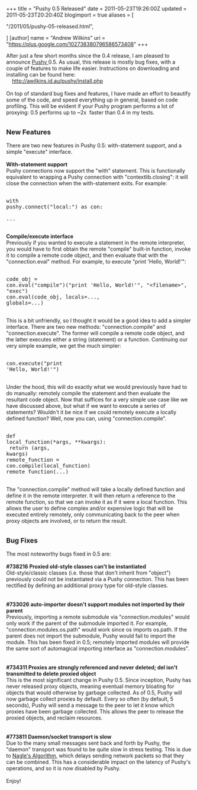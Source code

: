 +++
title = "Pushy 0.5 Released"
date = 2011-05-23T19:26:00Z
updated = 2011-05-23T20:20:40Z
blogimport = true 
aliases = [

  "/2011/05/pushy-05-released.html",

]
[author]
	name = "Andrew Wilkins"
	uri = "https://plus.google.com/102738380796586573408"
+++

After just a few short months since the 0.4 release, I am pleased to announce <a href="http://awilkins.id.au/pushy">Pushy </a>0.5. As usual, this release is mostly bug fixes, with a couple of features to make life easier. Instructions on downloading and installing can be found here:<br />&nbsp; &nbsp;&nbsp;<a href="http://awilkins.id.au/pushy/install.php">http://awilkins.id.au/pushy/install.php</a><br /><br />On top of standard bug fixes and features, I have made an effort to beautify some of the code, and speed everything up in general, based on code profiling. This will be evident if your Pushy program performs a lot of proxying: 0.5 performs up to ~2x &nbsp;faster than 0.4 in my tests.<br /><br /><br /><span class="Apple-style-span" style="font-size: large;"><b>New Features</b></span><br /><br />There are two new features in Pushy 0.5: with-statement support, and a simple "execute" interface.<br /><br /><b>With-statement support</b><br />Pushy connections now support the "with" statement. This is functionally equivalent to wrapping a Pushy connection with "contextlib.closing": it will close the connection when the with-statement exits. For example:<br /><br /><pre class="brush: python">with pushy.connect("local:") as con:<br />    ...<br /></pre><br /><b>Compile/execute interface </b><br />Previously if you wanted to execute a statement in the remote interpreter, you would have to first obtain the remote "compile" built-in function, invoke it to compile a remote code object, and then evaluate that with the "connection.eval" method. For example, to execute "print 'Hello, World!'":<br /><br /><pre class="brush: python">code_obj = con.eval("compile")("print 'Hello, World!'", "&lt;filename&gt;", "exec")<br />con.eval(code_obj, locals=..., globals=...)<br /></pre><br />This is a bit unfriendly, so I thought it would be a good idea to add a simpler interface. There are two new methods: "connection.compile" and "connection.execute". The former will compile a remote code object, and the latter executes either a string (statement) or a function. Continuing our very simple example, we get the much simpler:<br /><br /><pre class="brush: python">con.execute("print 'Hello, World!'")<br /></pre><br />Under the hood, this will do exactly what we would previously have had to do manually: remotely compile the statement and then evaluate the resultant code object. Now that suffices for a very simple use case like we have discussed above, but what if we want to execute a series of statements? Wouldn't it be nice if we could remotely execute a locally defined function? Well, now you can, using "connection.compile".<br /><br /><pre class="brush: python">def local_function(*args, **kwargs):<br />    return (args, kwargs)<br />remote_function = con.compile(local_function)<br />remote_function(...)<br /></pre><br />The "connection.compile" method will take a locally defined function and define it in the remote interpreter. It will then return a reference to the remote function, so that we can invoke it as if it were a local function. This allows the user to define complex and/or expensive logic that will be executed entirely remotely, only communicating back to the peer when proxy objects are involved, or to return the result.<br /><br /><br /><b><span class="Apple-style-span" style="font-size: large;">Bug Fixes</span></b><br /><br />The most noteworthy bugs fixed in 0.5 are:<br /><br /><b>#738216 Proxied old-style classes can't be instantiated</b><br />Old-style/classic classes (i.e. those that don't inherit from "object") previously could not be instantiated via a Pushy connection. This has been rectified by defining an additional proxy type for old-style classes.<br /><b><br /></b><br /><b>#733026 auto-importer doesn't support modules not imported by their parent</b><br />Previously, importing a remote submodule via "connection.modules" would only work if the parent of the submodule imported it. For example, "connection.modules.os.path" would work since os imports os.path. If the parent does not import the submodule, Pushy would fail to import the module. This has been fixed in 0.5; remotely imported modules will provide the same sort of automagical importing interface as "connection.modules".<br /><b><br /></b><br /><b>#734311 Proxies are strongly referenced and never deleted; __del__ isn't transmitted to delete proxied object</b><br />This is the most significant change in Pushy 0.5. Since inception, Pushy has never released proxy objects, meaning eventual memory bloating for objects that would otherwise by garbage collected. As of 0.5, Pushy will now garbage collect proxies by default. Every so often (by default, 5 seconds), Pushy will send a message to the peer to let it know which proxies have been garbage collected. This allows the peer to release the proxied objects, and reclaim resources.<br /><b><br /></b><br /><b>#773811 Daemon/socket transport is slow</b><br />Due to the many small messages sent back and forth by Pushy, the "daemon" transport was found to be quite slow in stress testing. This is due to&nbsp;<a href="http://en.wikipedia.org/wiki/Nagle's_algorithm">Nagle's Algorithm</a>, which delays sending network packets so that they can be combined. This has a considerable impact on the latency of Pushy's operations, and so it is now disabled by Pushy.<br /><br />Enjoy!
